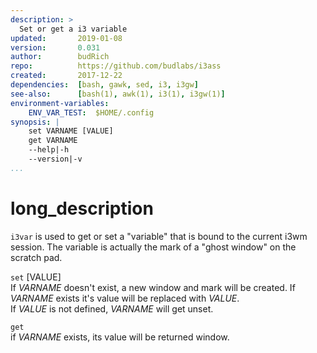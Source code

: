 ```yaml
---
description: >
  Set or get a i3 variable
updated:       2019-01-08
version:       0.031
author:        budRich
repo:          https://github.com/budlabs/i3ass
created:       2017-12-22
dependencies:  [bash, gawk, sed, i3, i3gw]
see-also:      [bash(1), awk(1), i3(1), i3gw(1)]
environment-variables:
    ENV_VAR_TEST:  $HOME/.config
synopsis: |
    set VARNAME [VALUE]
    get VARNAME
    --help|-h
    --version|-v
...
```


# long_description

`i3var` is used to get or set a "variable" that is bound to the current i3wm session. 
The variable is actually the mark of a "ghost window" on the scratch pad.

`set`  \[VALUE\]  
If *VARNAME* doesn't exist,
a new window and mark will be created. 
If *VARNAME* exists it's value will be replaced with *VALUE*.  
If *VALUE* is not defined, 
*VARNAME* will get unset.  

`get`  
if *VARNAME* exists, 
its value will be returned window.  
